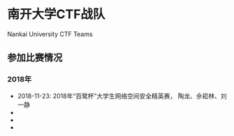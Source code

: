 # 南开大学CTF战队
Nankai University CTF Teams

## 参加比赛情况
### 2018年
- 2018-11-23: 2018年“百鹭杯”大学生网络空间安全精英赛， 陶龙、佘崧林、刘一静
-
-
-

